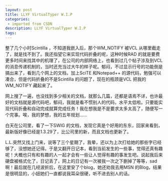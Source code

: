 ```yaml
---
layout: post
title: LLYF VirtualTyper W.I.P
categories: 
 - imported from CSDN
description: LLYF VirtualTyper W.I.P
tags: 
---
```


整了几个小时Scintilla ，不知道我嵌入后，那个WM\_NOTIFY 被VCL 从哪里截走了，就是找不到了。我还指望它来实现代码折叠的呢，这种时候RAD 的就是要费更多时间来找其中的机理了，在公司的内部网络上，也看到过几个帖子涉及到VCL 的消息传递机制的，当时还充当过大牛的样子呢。郁闷，不过显示行号的功能倒是搞出来了，看到几个网上的文档，加上SciTE 和Notepad++ 的源代码，勉强可以凑合，但是代码折叠的不是Scintilla 的问题了，现在的瓶颈是VCL 把我的WM\_NOTIFY 藏起来了。

网上搜了一遍，也没找到多少相关的文档，就那么几篇，还都是语焉不详，也许最好的文档就是源代码吧，郁闷，我就是看不惯别人的代码，水平太低啦。只要能实现代码折叠和自动完成就算完成任务！我在想我是不是要求太多太高了，随便写一个完事。唉，我的梦想，我的五年规划……

白天在公司里，看了一下SWIG 的文档，发现它真是个好用的东东，回家来看到，最新版好像已经是1.3.29了，比公司里的新，而且文档也更新了。

L.L.突然又找上门来，说等了三个星期了，我晕，还以为上次打给她的那些字已经够了，没想她还记得。于是又翻开日记本，看到当前发生的一些事，觉得还真有趣呢！大概也只有和有趣的人一起才会有一些让人觉得有趣的事发生吧。说起我后来硬盘被格式化了，日记丢了，网上的日记有一次被我一次之下删掉了等等，sad 啊！最后就在几经波折后，在这里安了个blog，她还劝我去用MSN 的Blog，结果是很明显的，小妞她们一直都说我耳朵很硬，听不进去别人的话。
